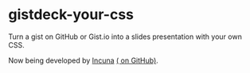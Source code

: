 # gistdeck-your-css

Turn a gist on GitHub or Gist.io into a slides presentation with your own CSS.

Now being developed by [Incuna](http://incuna.com) [( on GitHub)](http://github.com/incuna).
